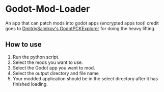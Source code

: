 # Godot-Mod-Loader
An app that can patch mods into godot apps (encrypted apps too)!
credit goes to [DmitriySalnikov's GodotPCKExplorer](https://github.com/DmitriySalnikov/GodotPCKExplorer) for doing the heavy lifting.

## How to use
1. Run the python script.
2. Select the mods you want to use.
3. Select the Godot app you want to mod.
4. Select the output directory and file name
5. Your modded application should be in the select directory after it has finished loading.
